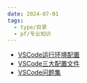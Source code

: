 ```yaml
---
date: 2024-07-01
tags:
  - type/目录
  - pf/专业知识
---
```


- [VSCode运行环境配置](VSCode运行环境配置.md)
- [VSCode三大配置文件](VSCode三大配置文件.md)
- [VSCode问题集](VSCode问题集.md)
